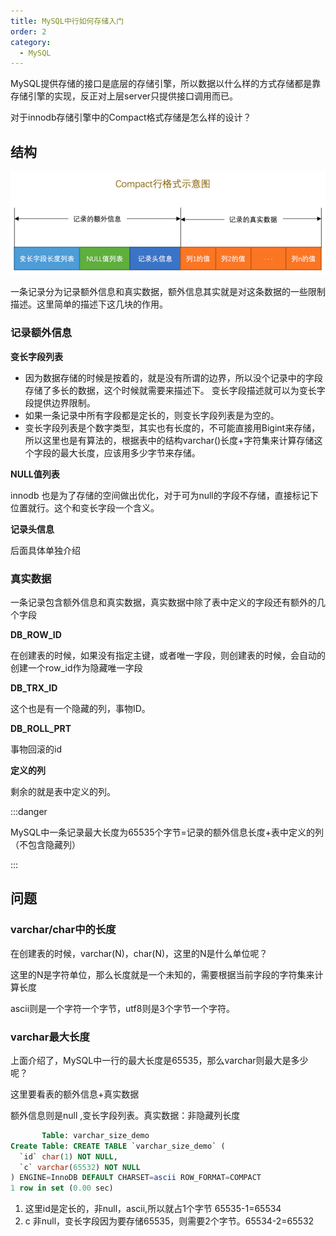 ```yaml
---
title: MySQL中行如何存储入门
order: 2
category:
  - MySQL
---
```


MySQL提供存储的接口是底层的存储引擎，所以数据以什么样的方式存储都是靠存储引擎的实现，反正对上层server只提供接口调用而已。

对于innodb存储引擎中的Compact格式存储是怎么样的设计？

## 结构

![innodb_row_compact.png](./assets/innodb_row_compact.png)


一条记录分为记录额外信息和真实数据，额外信息其实就是对这条数据的一些限制描述。这里简单的描述下这几块的作用。

### 记录额外信息


**变长字段列表**

- 因为数据存储的时候是按着的，就是没有所谓的边界，所以没个记录中的字段存储了多长的数据，这个时候就需要来描述下。 变长字段描述就可以为变长字段提供边界限制。
- 如果一条记录中所有字段都是定长的，则变长字段列表是为空的。
- 变长字段列表是个数字类型，其实也有长度的，不可能直接用Bigint来存储，所以这里也是有算法的，根据表中的结构varchar()长度+字符集来计算存储这个字段的最大长度，应该用多少字节来存储。



**NULL值列表**

innodb 也是为了存储的空间做出优化，对于可为null的字段不存储，直接标记下位置就行。这个和变长字段一个含义。


**记录头信息**

后面具体单独介绍


### 真实数据

一条记录包含额外信息和真实数据，真实数据中除了表中定义的字段还有额外的几个字段

**DB_ROW_ID**

在创建表的时候，如果没有指定主键，或者唯一字段，则创建表的时候，会自动的创建一个row_id作为隐藏唯一字段

**DB_TRX_ID**

这个也是有一个隐藏的列，事物ID。

**DB_ROLL_PRT**

事物回滚的id

**定义的列**

剩余的就是表中定义的列。


:::danger

MySQL中一条记录最大长度为65535个字节=记录的额外信息长度+表中定义的列（不包含隐藏列）

:::


## 问题

### varchar/char中的长度

在创建表的时候，varchar(N)，char(N)，这里的N是什么单位呢？

这里的N是字符单位，那么长度就是一个未知的，需要根据当前字段的字符集来计算长度

ascii则是一个字符一个字节，utf8则是3个字节一个字符。

### varchar最大长度

上面介绍了，MySQL中一行的最大长度是65535，那么varchar则最大是多少呢？

这里要看表的额外信息+真实数据

额外信息则是null ,变长字段列表。真实数据：非隐藏列长度

```sql
       Table: varchar_size_demo
Create Table: CREATE TABLE `varchar_size_demo` (
  `id` char(1) NOT NULL,
  `c` varchar(65532) NOT NULL
) ENGINE=InnoDB DEFAULT CHARSET=ascii ROW_FORMAT=COMPACT
1 row in set (0.00 sec)
```

1. 这里id是定长的，非null，ascii,所以就占1个字节 65535-1=65534
2. c 非null，变长字段因为要存储65535，则需要2个字节。65534-2=65532



